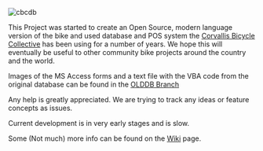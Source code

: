 ![cbcdb](https://user-images.githubusercontent.com/7052993/38165757-5e7aca52-34cd-11e8-985d-17a38115de20.png)

This Project was started to create an Open Source, modern language version of
the bike and used database and POS system the [Corvallis Bicycle
Collective](www.corvallisbikes.org) has
been using for a number of years. We hope this will eventually be useful to
other community bike projects around the country and the world.

Images of the MS Access forms and a text file with the VBA code from the original database can be found in the
[OLDDB Branch](https://github.com/debboutr/cbsdb/tree/OLDDB/OldCBCDB)

Any help is greatly appreciated.
We are trying to track any ideas or feature concepts as issues.

Current development is in very early stages and is slow.

Some (Not much) more info can be found on the [Wiki](https://github.com/debboutr/cbsdb/wiki) page.
